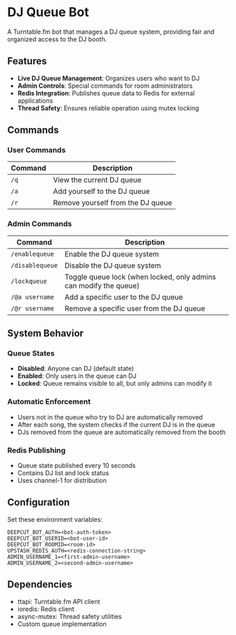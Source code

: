 # DJ Queue Bot

A Turntable.fm bot that manages a DJ queue system, providing fair and organized access to the DJ booth.

## Features

- **Live DJ Queue Management**: Organizes users who want to DJ
- **Admin Controls**: Special commands for room administrators
- **Redis Integration**: Publishes queue data to Redis for external applications
- **Thread Safety**: Ensures reliable operation using mutex locking

## Commands

### User Commands

| Command | Description |
|---------|-------------|
| `/q` | View the current DJ queue |
| `/a` | Add yourself to the DJ queue |
| `/r` | Remove yourself from the DJ queue |

### Admin Commands

| Command | Description |
|---------|-------------|
| `/enablequeue` | Enable the DJ queue system |
| `/disablequeue` | Disable the DJ queue system |
| `/lockqueue` | Toggle queue lock (when locked, only admins can modify the queue) |
| `/@a username` | Add a specific user to the DJ queue |
| `/@r username` | Remove a specific user from the DJ queue |

## System Behavior

### Queue States

- **Disabled**: Anyone can DJ (default state)
- **Enabled**: Only users in the queue can DJ
- **Locked**: Queue remains visible to all, but only admins can modify it

### Automatic Enforcement

- Users not in the queue who try to DJ are automatically removed
- After each song, the system checks if the current DJ is in the queue
- DJs removed from the queue are automatically removed from the booth

### Redis Publishing

- Queue state published every 10 seconds
- Contains DJ list and lock status
- Uses channel-1 for distribution

## Configuration

Set these environment variables:

```
DEEPCUT_BOT_AUTH=<bot-auth-token>
DEEPCUT_BOT_USERID=<bot-user-id>
DEEPCUT_BOT_ROOMID=<room-id>
UPSTASH_REDIS_AUTH=<redis-connection-string>
ADMIN_USERNAME_1=<first-admin-username>
ADMIN_USERNAME_2=<second-admin-username>
```

## Dependencies

- ttapi: Turntable.fm API client
- ioredis: Redis client
- async-mutex: Thread safety utilities
- Custom queue implementation
